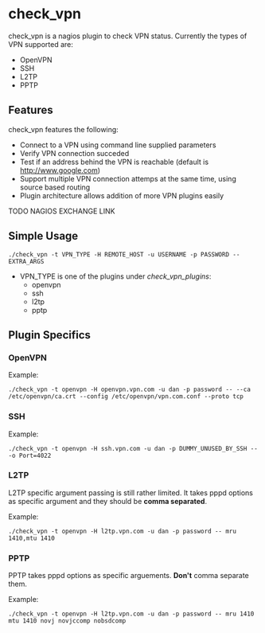 # check_vpn
check_vpn is a nagios plugin to check VPN status.
Currently the types of VPN supported are:
 * OpenVPN
 * SSH
 * L2TP
 * PPTP

## Features
check_vpn features the following:
 * Connect to a VPN using command line supplied parameters
 * Verify VPN connection succeded
 * Test if an address behind the VPN is reachable (default is http://www.google.com)
 * Support multiple VPN connection attemps at the same time, using source based routing
 * Plugin architecture allows addition of more VPN plugins easily

TODO NAGIOS EXCHANGE LINK

## Simple Usage

	./check_vpn -t VPN_TYPE -H REMOTE_HOST -u USERNAME -p PASSWORD -- EXTRA_ARGS

 * VPN_TYPE is one of the plugins under <i>check_vpn_plugins</i>:
   * openvpn
   * ssh
   * l2tp
   * pptp

## Plugin Specifics

### OpenVPN

Example:

	./check_vpn -t openvpn -H openvpn.vpn.com -u dan -p password -- --ca /etc/openvpn/ca.crt --config /etc/openvpn/vpn.com.conf --proto tcp

### SSH

Example:

	./check_vpn -t openvpn -H ssh.vpn.com -u dan -p DUMMY_UNUSED_BY_SSH -- -o Port=4022

### L2TP

L2TP specific argument passing is still rather limited. It takes pppd options as specific argument and they should be <b>comma separated</b>.

Example:

	./check_vpn -t openvpn -H l2tp.vpn.com -u dan -p password -- mru 1410,mtu 1410

### PPTP
PPTP takes pppd options as specific arguements. <b>Don't</b> comma separate them.

Example:

	./check_vpn -t openvpn -H l2tp.vpn.com -u dan -p password -- mru 1410 mtu 1410 novj novjccomp nobsdcomp

